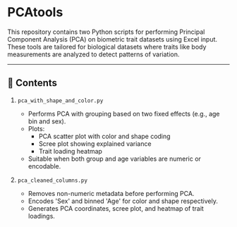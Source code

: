 # PCAtools
  
This repository contains two Python scripts for performing Principal Component Analysis (PCA) on biometric trait datasets using Excel input. These tools are tailored for biological datasets where traits like body measurements are analyzed to detect patterns of variation.

---

## 📂 Contents

1. `pca_with_shape_and_color.py`  
   - Performs PCA with grouping based on two fixed effects (e.g., age bin and sex).
   - Plots:
     - PCA scatter plot with color and shape coding
     - Scree plot showing explained variance
     - Trait loading heatmap
   - Suitable when both group and age variables are numeric or encodable.

2. `pca_cleaned_columns.py`  
   - Removes non-numeric metadata before performing PCA.
   - Encodes 'Sex' and binned 'Age' for color and shape respectively.
   - Generates PCA coordinates, scree plot, and heatmap of trait loadings.
